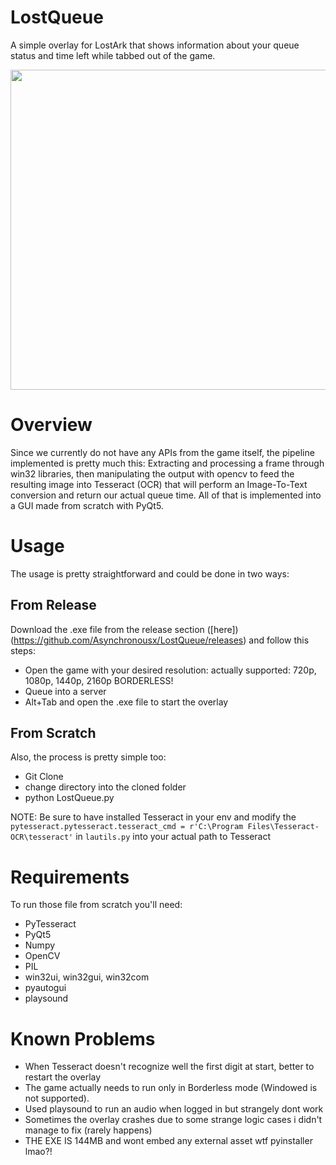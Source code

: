 # LostQueue
A simple overlay for LostArk that shows information about your queue status and time left while tabbed out of the game.<br>

<p align="center">
  <img src="https://preview.redd.it/syb4jtng0uj81.png?width=632&format=png&auto=webp&s=b0d612c0958b1041729f64324df068a58bd101bf" width="512">
</p>

# Overview 
Since we currently do not have any APIs from the game itself, the pipeline implemented is pretty much this: Extracting and processing a frame through win32 libraries, then manipulating the output with opencv to feed the resulting image into Tesseract (OCR) that will perform an Image-To-Text conversion and return our actual queue time. All of that is  implemented into a GUI made from scratch with PyQt5. 

# Usage
The usage is pretty straightforward and could be done in two ways:

## From Release 
Download the .exe file from the release section ([here])(https://github.com/Asynchronousx/LostQueue/releases) and follow this steps: 
- Open the game with your desired resolution: actually supported: 720p, 1080p, 1440p, 2160p BORDERLESS!
- Queue into a server
- Alt+Tab and open the .exe file to start the overlay 

## From Scratch 
Also, the process is pretty simple too: 
- Git Clone
- change directory into the cloned folder 
- python LostQueue.py

NOTE: Be sure to have installed Tesseract in your env and modify the `pytesseract.pytesseract.tesseract_cmd = r'C:\Program Files\Tesseract-OCR\tesseract'` in `lautils.py` into your actual path to Tesseract

# Requirements
To run those file from scratch you'll need: 
- PyTesseract
- PyQt5
- Numpy
- OpenCV 
- PIL
- win32ui, win32gui, win32com
- pyautogui
- playsound

# Known Problems
- When Tesseract doesn't recognize well the first digit at start, better to restart the overlay
- The game actually needs to run only in Borderless mode (Windowed is not supported). 
- Used playsound to run an audio when logged in but strangely dont work 
- Sometimes the overlay crashes due to some strange logic cases i didn't manage to fix (rarely happens)
- THE EXE IS 144MB and wont embed any external asset wtf pyinstaller lmao?!
